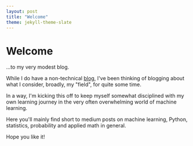 ```yaml
---
layout: post
title: "Welcome"
theme: jekyll-theme-slate
---
```


# Welcome

...to my very modest blog.

While I do have a non-technical [blog](https://minitations.wordpress.com/), I've been thinking of blogging about what I consider, broadly, my "field", for quite some time.

In a way, I'm kicking this off to keep myself somewhat disciplined with my own learning journey in the very often overwhelming world of machine learning.

Here you'll mainly find short to medium posts on machine learning, Python, statistics, probability and applied math in general.

Hope you like it!